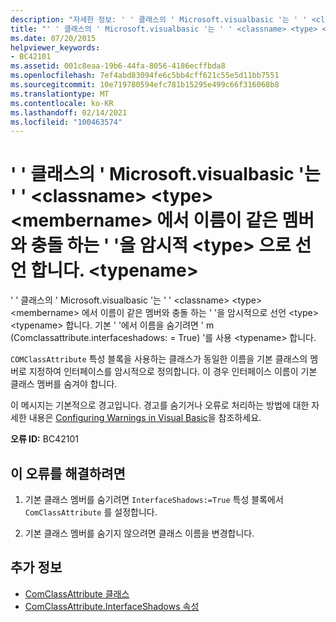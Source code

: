 ```yaml
---
description: "자세한 정보: ' ' 클래스의 ' Microsoft.visualbasic '는 ' ' <classname> <type> <membername> 에서 이름이 같은 멤버와 충돌 하는 ' '을 암시적 <type> 으로 선언 합니다. <typename>"
title: "' ' 클래스의 ' Microsoft.visualbasic '는 ' ' <classname> <type> <membername> 에서 이름이 같은 멤버와 충돌 하는 ' '을 암시적 <type> 으로 선언 합니다. <typename>"
ms.date: 07/20/2015
helpviewer_keywords:
- BC42101
ms.assetid: 001c8eaa-19b6-44fa-8056-4186ecffbda8
ms.openlocfilehash: 7ef4abd83094fe6c5bb4cff621c55e5d11bb7551
ms.sourcegitcommit: 10e719780594efc781b15295e499c66f316068b8
ms.translationtype: MT
ms.contentlocale: ko-KR
ms.lasthandoff: 02/14/2021
ms.locfileid: "100463574"
---
```

# <a name="microsoftvisualbasiccomclassattribute-on-class-classname-implicitly-declares-type-membername-which-conflicts-with-a-member-of-the-same-name-in-type-typename"></a>' ' 클래스의 ' Microsoft.visualbasic '는 ' ' \<classname> \<type> \<membername> 에서 이름이 같은 멤버와 충돌 하는 ' '을 암시적 \<type> 으로 선언 합니다. \<typename>

' ' 클래스의 ' Microsoft.visualbasic '는 ' ' \<classname> \<type> \<membername> 에서 이름이 같은 멤버와 충돌 하는 ' '을 암시적으로 선언 \<type> \<typename> 합니다. 기본 ' '에서 이름을 숨기려면 ' m (Comclassattribute.interfaceshadows: = True) '를 사용 \<typename> 합니다.  
  
 `COMClassAttribute` 특성 블록을 사용하는 클래스가 동일한 이름을 기본 클래스의 멤버로 지정하여 인터페이스를 암시적으로 정의합니다. 이 경우 인터페이스 이름이 기본 클래스 멤버를 숨겨야 합니다.  
  
 이 메시지는 기본적으로 경고입니다. 경고를 숨기거나 오류로 처리하는 방법에 대한 자세한 내용은 [Configuring Warnings in Visual Basic](/visualstudio/ide/configuring-warnings-in-visual-basic)을 참조하세요.  
  
 **오류 ID:** BC42101  
  
## <a name="to-correct-this-error"></a>이 오류를 해결하려면  
  
1. 기본 클래스 멤버를 숨기려면 `InterfaceShadows:=True` 특성 블록에서 `ComClassAttribute` 를 설정합니다.  
  
2. 기본 클래스 멤버를 숨기지 않으려면 클래스 이름을 변경합니다.  
  
## <a name="see-also"></a>추가 정보

- [ComClassAttribute 클래스](xref:Microsoft.VisualBasic.ComClassAttribute)
- [ComClassAttribute.InterfaceShadows 속성](xref:Microsoft.VisualBasic.ComClassAttribute.InterfaceShadows%2A)
